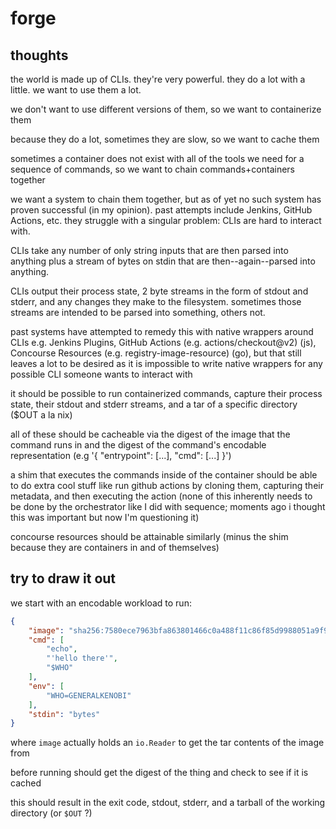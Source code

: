 # forge

## thoughts

the world is made up of CLIs. they're very powerful. they do a lot with a little. we want to use them a lot.

we don't want to use different versions of them, so we want to containerize them

because they do a lot, sometimes they are slow, so we want to cache them

sometimes a container does not exist with all of the tools we need for a sequence of commands, so we want to chain commands+containers together

we want a system to chain them together, but as of yet no such system has proven successful (in my opinion). past attempts include Jenkins, GitHub Actions, etc. they struggle with a singular problem: CLIs are hard to interact with.

CLIs take any number of only string inputs that are then parsed into anything plus a stream of bytes on stdin that are then--again--parsed into anything.

CLIs output their process state, 2 byte streams in the form of stdout and stderr, and any changes they make to the filesystem. sometimes those streams are intended to be parsed into something, others not.

past systems have attempted to remedy this with native wrappers around CLIs e.g. Jenkins Plugins, GitHub Actions (e.g. actions/checkout@v2) (js), Concourse Resources (e.g. registry-image-resource) (go), but that still leaves a lot to be desired as it is impossible to write native wrappers for any possible CLI someone wants to interact with

it should be possible to run containerized commands, capture their process state, their stdout and stderr streams, and a tar of a specific directory ($OUT a la nix)

all of these should be cacheable via the digest of the image that the command runs in and the digest of the command's encodable representation (e.g '{ "entrypoint": [...], "cmd": [...] }')

a shim that executes the commands inside of the container should be able to do extra cool stuff like run github actions by cloning them, capturing their metadata, and then executing the action (none of this inherently needs to be done by the orchestrator like I did with sequence; moments ago i thought this was important but now I'm questioning it)

concourse resources should be attainable similarly (minus the shim because they are containers in and of themselves)

## try to draw it out

we start with an encodable workload to run:

```json
{
    "image": "sha256:7580ece7963bfa863801466c0a488f11c86f85d9988051a9f9c68cb27f6b7872",
    "cmd": [
        "echo",
        "'hello there'",
        "$WHO"
    ],
    "env": [
        "WHO=GENERALKENOBI"
    ],
    "stdin": "bytes"
}
```

where `image` actually holds an `io.Reader` to get the tar contents of the image from

before running should get the digest of the thing and check to see if it is cached

this should result in the exit code, stdout, stderr, and a tarball of the working directory (or `$OUT` ?)
